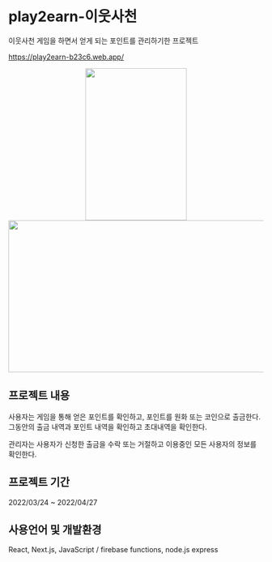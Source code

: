 # play2earn-이웃사천

이웃사천 게임을 하면서 얻게 되는 포인트를 관리하기한 프로젝트

https://play2earn-b23c6.web.app/

<p align="center">
<img src="https://user-images.githubusercontent.com/81519415/225560279-31e8182e-4caf-4a6c-9531-73f093c4fbd0.png" width="200" height="300"/>
<img src="https://user-images.githubusercontent.com/81519415/225559880-ca16b00d-a7ff-4ebe-b8b3-d581b5f522b2.png" width="600" height="300"/>
</p>

## 프로젝트 내용

사용자는 게임을 통해 얻은 포인트를 확인하고, 포인트를 원화 또는 코인으로 출금한다. 그동안의 출금 내역과 포인트 내역을 확인하고 초대내역을 확인한다.

관리자는 사용자가 신청한 출금을 수락 또는 거절하고 이용중인 모든 사용자의 정보를 확인한다.

## 프로젝트 기간
2022/03/24 ~ 2022/04/27

## 사용언어 및 개발환경
React, Next.js, JavaScript / firebase functions, node.js express
